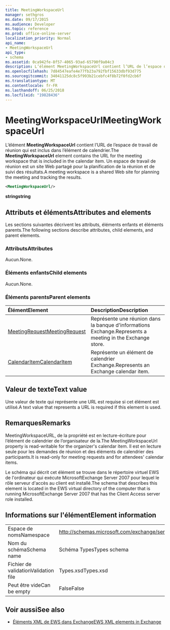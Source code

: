 ```yaml
---
title: MeetingWorkspaceUrl
manager: sethgros
ms.date: 09/17/2015
ms.audience: Developer
ms.topic: reference
ms.prod: office-online-server
localization_priority: Normal
api_name:
- MeetingWorkspaceUrl
api_type:
- schema
ms.assetid: 0ca942fe-8f57-4065-93ad-65790f9a04c3
description: L’élément MeetingWorkspaceUrl contient l’URL de l’espace de travail de réunion qui est inclus dans l’élément de calendrier. Un espace de travail de réunion est un site Web partagé pour la planification de la réunion et de suivi des résultats.
ms.openlocfilehash: 7d84547eafe4e77fb23a792fbf15633dbf93d775
ms.sourcegitcommit: 34041125dc8c5f993b21cebfc4f8b72f0fd2cb6f
ms.translationtype: MT
ms.contentlocale: fr-FR
ms.lasthandoff: 06/25/2018
ms.locfileid: "19828436"
---
```

# <a name="meetingworkspaceurl"></a><span data-ttu-id="7e468-104">MeetingWorkspaceUrl</span><span class="sxs-lookup"><span data-stu-id="7e468-104">MeetingWorkspaceUrl</span></span>

<span data-ttu-id="7e468-105">L’élément **MeetingWorkspaceUrl** contient l’URL de l’espace de travail de réunion qui est inclus dans l’élément de calendrier.</span><span class="sxs-lookup"><span data-stu-id="7e468-105">The **MeetingWorkspaceUrl** element contains the URL for the meeting workspace that is included in the calendar item.</span></span> <span data-ttu-id="7e468-106">Un espace de travail de réunion est un site Web partagé pour la planification de la réunion et de suivi des résultats.</span><span class="sxs-lookup"><span data-stu-id="7e468-106">A meeting workspace is a shared Web site for planning the meeting and tracking the results.</span></span> 
  
```xml
<MeetingWorkspaceUrl/>
```

 <span data-ttu-id="7e468-107">**string**</span><span class="sxs-lookup"><span data-stu-id="7e468-107">**string**</span></span>
## <a name="attributes-and-elements"></a><span data-ttu-id="7e468-108">Attributs et éléments</span><span class="sxs-lookup"><span data-stu-id="7e468-108">Attributes and elements</span></span>

<span data-ttu-id="7e468-109">Les sections suivantes décrivent les attributs, éléments enfants et éléments parents.</span><span class="sxs-lookup"><span data-stu-id="7e468-109">The following sections describe attributes, child elements, and parent elements.</span></span>
  
### <a name="attributes"></a><span data-ttu-id="7e468-110">Attributs</span><span class="sxs-lookup"><span data-stu-id="7e468-110">Attributes</span></span>

<span data-ttu-id="7e468-111">Aucun.</span><span class="sxs-lookup"><span data-stu-id="7e468-111">None.</span></span>
  
### <a name="child-elements"></a><span data-ttu-id="7e468-112">Éléments enfants</span><span class="sxs-lookup"><span data-stu-id="7e468-112">Child elements</span></span>

<span data-ttu-id="7e468-113">Aucun.</span><span class="sxs-lookup"><span data-stu-id="7e468-113">None.</span></span>
  
### <a name="parent-elements"></a><span data-ttu-id="7e468-114">Éléments parents</span><span class="sxs-lookup"><span data-stu-id="7e468-114">Parent elements</span></span>

|<span data-ttu-id="7e468-115">**Élément**</span><span class="sxs-lookup"><span data-stu-id="7e468-115">**Element**</span></span>|<span data-ttu-id="7e468-116">**Description**</span><span class="sxs-lookup"><span data-stu-id="7e468-116">**Description**</span></span>|
|:-----|:-----|
|[<span data-ttu-id="7e468-117">MeetingRequest</span><span class="sxs-lookup"><span data-stu-id="7e468-117">MeetingRequest</span></span>](meetingrequest.md) <br/> |<span data-ttu-id="7e468-118">Représente une réunion dans la banque d'informations Exchange.</span><span class="sxs-lookup"><span data-stu-id="7e468-118">Represents a meeting in the Exchange store.</span></span>  <br/> |
|[<span data-ttu-id="7e468-119">CalendarItem</span><span class="sxs-lookup"><span data-stu-id="7e468-119">CalendarItem</span></span>](calendaritem.md) <br/> |<span data-ttu-id="7e468-120">Représente un élément de calendrier Exchange.</span><span class="sxs-lookup"><span data-stu-id="7e468-120">Represents an Exchange calendar item.</span></span>  <br/> |
   
## <a name="text-value"></a><span data-ttu-id="7e468-121">Valeur de texte</span><span class="sxs-lookup"><span data-stu-id="7e468-121">Text value</span></span>

<span data-ttu-id="7e468-122">Une valeur de texte qui représente une URL est requise si cet élément est utilisé.</span><span class="sxs-lookup"><span data-stu-id="7e468-122">A text value that represents a URL is required if this element is used.</span></span>
  
## <a name="remarks"></a><span data-ttu-id="7e468-123">Remarques</span><span class="sxs-lookup"><span data-stu-id="7e468-123">Remarks</span></span>

<span data-ttu-id="7e468-124">MeetingWorkspaceURL, de la propriété est en lecture-écriture pour l’élément de calendrier de l’organisateur de la.</span><span class="sxs-lookup"><span data-stu-id="7e468-124">The MeetingWorkspaceUrl property is read-writable for the organizer's calendar item.</span></span> <span data-ttu-id="7e468-125">Il est en lecture seule pour les demandes de réunion et des éléments de calendrier des participants.</span><span class="sxs-lookup"><span data-stu-id="7e468-125">It is read-only for meeting requests and for attendees' calendar items.</span></span>
  
<span data-ttu-id="7e468-126">Le schéma qui décrit cet élément se trouve dans le répertoire virtuel EWS de l'ordinateur qui exécute MicrosoftExchange Server 2007 pour lequel le rôle serveur d'accès au client est installé.</span><span class="sxs-lookup"><span data-stu-id="7e468-126">The schema that describes this element is located in the EWS virtual directory of the computer that is running MicrosoftExchange Server 2007 that has the Client Access server role installed.</span></span>
  
## <a name="element-information"></a><span data-ttu-id="7e468-127">Informations sur l'élément</span><span class="sxs-lookup"><span data-stu-id="7e468-127">Element information</span></span>

|||
|:-----|:-----|
|<span data-ttu-id="7e468-128">Espace de noms</span><span class="sxs-lookup"><span data-stu-id="7e468-128">Namespace</span></span>  <br/> |http://schemas.microsoft.com/exchange/services/2006/types  <br/> |
|<span data-ttu-id="7e468-129">Nom du schéma</span><span class="sxs-lookup"><span data-stu-id="7e468-129">Schema name</span></span>  <br/> |<span data-ttu-id="7e468-130">Schéma Types</span><span class="sxs-lookup"><span data-stu-id="7e468-130">Types schema</span></span>  <br/> |
|<span data-ttu-id="7e468-131">Fichier de validation</span><span class="sxs-lookup"><span data-stu-id="7e468-131">Validation file</span></span>  <br/> |<span data-ttu-id="7e468-132">Types.xsd</span><span class="sxs-lookup"><span data-stu-id="7e468-132">Types.xsd</span></span>  <br/> |
|<span data-ttu-id="7e468-133">Peut être vide</span><span class="sxs-lookup"><span data-stu-id="7e468-133">Can be empty</span></span>  <br/> |<span data-ttu-id="7e468-134">False</span><span class="sxs-lookup"><span data-stu-id="7e468-134">False</span></span>  <br/> |
   
## <a name="see-also"></a><span data-ttu-id="7e468-135">Voir aussi</span><span class="sxs-lookup"><span data-stu-id="7e468-135">See also</span></span>



- [<span data-ttu-id="7e468-136">Éléments XML de EWS dans Exchange</span><span class="sxs-lookup"><span data-stu-id="7e468-136">EWS XML elements in Exchange</span></span>](ews-xml-elements-in-exchange.md)

